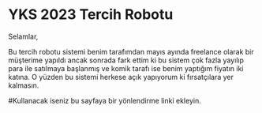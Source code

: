 # YKS 2023 Tercih Robotu

Selamlar,

Bu tercih robotu sistemi benim tarafımdan mayıs ayında freelance olarak bir müşterime yapıldı ancak sonrada fark ettim ki bu sistem çok fazla yayılıp para ile satılmaya başlanmış ve komik tarafı ise benim yaptığım fiyatın iki katına. O yüzden bu sistemi herkese açık yapıyorum ki fırsatçılara yer kalmasın. 

#Kullanacak iseniz bu sayfaya bir yönlendirme linki ekleyin.
